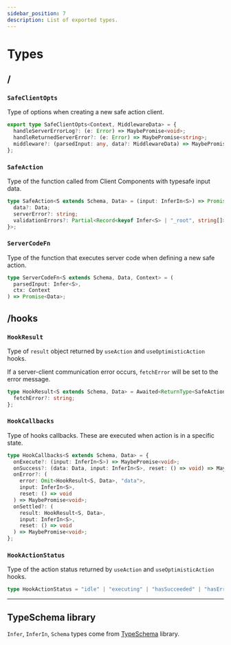 ```yaml
---
sidebar_position: 7 
description: List of exported types.
---
```


# Types

## /

### `SafeClientOpts`

Type of options when creating a new safe action client.

```typescript
export type SafeClientOpts<Context, MiddlewareData> = {
  handleServerErrorLog?: (e: Error) => MaybePromise<void>;
  handleReturnedServerError?: (e: Error) => MaybePromise<string>;
  middleware?: (parsedInput: any, data?: MiddlewareData) => MaybePromise<Context>;
};
```

### `SafeAction`

Type of the function called from Client Components with typesafe input data.

```typescript
type SafeAction<S extends Schema, Data> = (input: InferIn<S>) => Promise<{
  data?: Data;
  serverError?: string;
  validationErrors?: Partial<Record<keyof Infer<S> | "_root", string[]>>;
}>;
```

### `ServerCodeFn`

Type of the function that executes server code when defining a new safe action.

```typescript
type ServerCodeFn<S extends Schema, Data, Context> = (
  parsedInput: Infer<S>,
  ctx: Context
) => Promise<Data>;
```

## /hooks

### `HookResult`

Type of `result` object returned by `useAction` and `useOptimisticAction` hooks.

If a server-client communication error occurs, `fetchError` will be set to the error message.

```typescript
type HookResult<S extends Schema, Data> = Awaited<ReturnType<SafeAction<S, Data>>> & {
  fetchError?: string;
};
```

### `HookCallbacks`

Type of hooks callbacks. These are executed when action is in a specific state.

```typescript
type HookCallbacks<S extends Schema, Data> = {
  onExecute?: (input: InferIn<S>) => MaybePromise<void>;
  onSuccess?: (data: Data, input: InferIn<S>, reset: () => void) => MaybePromise<void>;
  onError?: (
    error: Omit<HookResult<S, Data>, "data">,
    input: InferIn<S>,
    reset: () => void
  ) => MaybePromise<void>;
  onSettled?: (
    result: HookResult<S, Data>,
    input: InferIn<S>,
    reset: () => void
  ) => MaybePromise<void>;
};
```

### `HookActionStatus`

Type of the action status returned by `useAction` and `useOptimisticAction` hooks.

```typescript
type HookActionStatus = "idle" | "executing" | "hasSucceeded" | "hasErrored";
```

---

## TypeSchema library

`Infer`, `InferIn`, `Schema` types come from [TypeSchema](https://typeschema.com/#types) library.